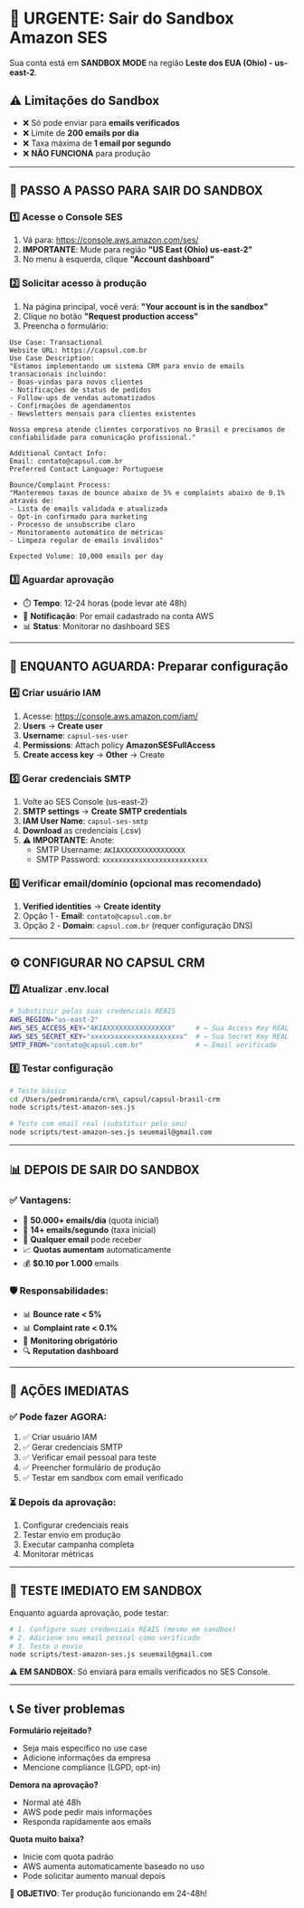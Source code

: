 # 🚨 URGENTE: Sair do Sandbox Amazon SES

Sua conta está em **SANDBOX MODE** na região **Leste dos EUA (Ohio) - us-east-2**.

## ⚠️ Limitações do Sandbox
- ❌ Só pode enviar para **emails verificados**
- ❌ Limite de **200 emails por dia**
- ❌ Taxa máxima de **1 email por segundo**
- ❌ **NÃO FUNCIONA** para produção

---

## 🎯 PASSO A PASSO PARA SAIR DO SANDBOX

### 1️⃣ **Acesse o Console SES**
1. Vá para: https://console.aws.amazon.com/ses/
2. **IMPORTANTE**: Mude para região **"US East (Ohio) us-east-2"**
3. No menu à esquerda, clique **"Account dashboard"**

### 2️⃣ **Solicitar acesso à produção**
1. Na página principal, você verá: **"Your account is in the sandbox"**
2. Clique no botão **"Request production access"**
3. Preencha o formulário:

```
Use Case: Transactional
Website URL: https://capsul.com.br
Use Case Description:
"Estamos implementando um sistema CRM para envio de emails transacionais incluindo:
- Boas-vindas para novos clientes
- Notificações de status de pedidos
- Follow-ups de vendas automatizados
- Confirmações de agendamentos
- Newsletters mensais para clientes existentes

Nossa empresa atende clientes corporativos no Brasil e precisamos de confiabilidade para comunicação profissional."

Additional Contact Info:
Email: contato@capsul.com.br
Preferred Contact Language: Portuguese

Bounce/Complaint Process:
"Manteremos taxas de bounce abaixo de 5% e complaints abaixo de 0.1% através de:
- Lista de emails validada e atualizada
- Opt-in confirmado para marketing
- Processo de unsubscribe claro
- Monitoramento automático de métricas
- Limpeza regular de emails inválidos"

Expected Volume: 10,000 emails per day
```

### 3️⃣ **Aguardar aprovação**
- ⏱️ **Tempo**: 12-24 horas (pode levar até 48h)
- 📧 **Notificação**: Por email cadastrado na conta AWS
- 📊 **Status**: Monitorar no dashboard SES

---

## 🔧 ENQUANTO AGUARDA: Preparar configuração

### 4️⃣ **Criar usuário IAM**
1. Acesse: https://console.aws.amazon.com/iam/
2. **Users** → **Create user**
3. **Username**: `capsul-ses-user`
4. **Permissions**: Attach policy **AmazonSESFullAccess**
5. **Create access key** → **Other** → Create

### 5️⃣ **Gerar credenciais SMTP**
1. Volte ao SES Console (us-east-2)
2. **SMTP settings** → **Create SMTP credentials**
3. **IAM User Name**: `capsul-ses-smtp`
4. **Download** as credenciais (.csv)
5. **⚠️ IMPORTANTE**: Anote:
   - SMTP Username: `AKIAXXXXXXXXXXXXXXXX`
   - SMTP Password: `xxxxxxxxxxxxxxxxxxxxxxxxxx`

### 6️⃣ **Verificar email/domínio (opcional mas recomendado)**
1. **Verified identities** → **Create identity**
2. Opção 1 - **Email**: `contato@capsul.com.br`
3. Opção 2 - **Domain**: `capsul.com.br` (requer configuração DNS)

---

## ⚙️ CONFIGURAR NO CAPSUL CRM

### 7️⃣ **Atualizar .env.local**
```bash
# Substituir pelas suas credenciais REAIS
AWS_REGION="us-east-2"
AWS_SES_ACCESS_KEY="AKIAXXXXXXXXXXXXXXXX"     # ← Sua Access Key REAL
AWS_SES_SECRET_KEY="xxxxxxxxxxxxxxxxxxxxxxx"  # ← Sua Secret Key REAL
SMTP_FROM="contato@capsul.com.br"             # ← Email verificado
```

### 8️⃣ **Testar configuração**
```bash
# Teste básico
cd /Users/pedromiranda/crm\ capsul/capsul-brasil-crm
node scripts/test-amazon-ses.js

# Teste com email real (substituir pelo seu)
node scripts/test-amazon-ses.js seuemail@gmail.com
```

---

## 📊 DEPOIS DE SAIR DO SANDBOX

### ✅ **Vantagens:**
- 🎯 **50.000+ emails/dia** (quota inicial)
- 🚀 **14+ emails/segundo** (taxa inicial)
- 📧 **Qualquer email** pode receber
- 📈 **Quotas aumentam** automaticamente
- 💰 **$0.10 por 1.000** emails

### 🛡️ **Responsabilidades:**
- 📊 **Bounce rate < 5%**
- 📊 **Complaint rate < 0.1%**
- 📧 **Monitoring obrigatório**
- 🔍 **Reputation dashboard**

---

## 🚨 AÇÕES IMEDIATAS

### ✅ **Pode fazer AGORA:**
1. ✅ Criar usuário IAM
2. ✅ Gerar credenciais SMTP
3. ✅ Verificar email pessoal para teste
4. ✅ Preencher formulário de produção
5. ✅ Testar em sandbox com email verificado

### ⏳ **Depois da aprovação:**
1. Configurar credenciais reais
2. Testar envio em produção
3. Executar campanha completa
4. Monitorar métricas

---

## 🧪 TESTE IMEDIATO EM SANDBOX

Enquanto aguarda aprovação, pode testar:

```bash
# 1. Configure suas credenciais REAIS (mesmo em sandbox)
# 2. Adicione seu email pessoal como verificado
# 3. Teste o envio
node scripts/test-amazon-ses.js seuemail@gmail.com
```

**⚠️ EM SANDBOX**: Só enviará para emails verificados no SES Console.

---

## 📞 Se tiver problemas

**Formulário rejeitado?**
- Seja mais específico no use case
- Adicione informações da empresa
- Mencione compliance (LGPD, opt-in)

**Demora na aprovação?**
- Normal até 48h
- AWS pode pedir mais informações
- Responda rapidamente aos emails

**Quota muito baixa?**
- Inicie com quota padrão
- AWS aumenta automaticamente baseado no uso
- Pode solicitar aumento manual depois

🎯 **OBJETIVO**: Ter produção funcionando em 24-48h!